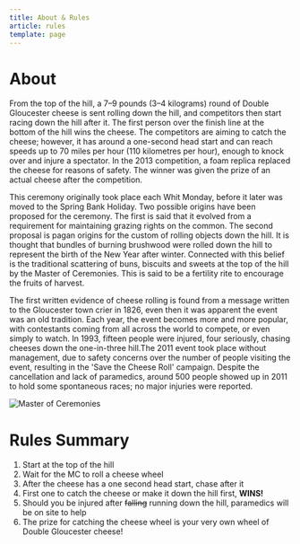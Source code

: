 ```yaml
---
title: About & Rules
article: rules
template: page
---
```

# About
From the top of the hill, a 7–9 pounds (3–4 kilograms) round of Double Gloucester cheese is sent rolling down the hill, and competitors then start racing down the hill after it. The first person over the finish line at the bottom of the hill wins the cheese. The competitors are aiming to catch the cheese; however, it has around a one-second head start and can reach speeds up to 70 miles per hour (110 kilometres per hour), enough to knock over and injure a spectator. In the 2013 competition, a foam replica replaced the cheese for reasons of safety. The winner was given the prize of an actual cheese after the competition. 

This ceremony originally took place each Whit Monday, before it later was moved to the Spring Bank Holiday. Two possible origins have been proposed for the ceremony. The first is said that it evolved from a requirement for maintaining grazing rights on the common. The second proposal is pagan origins for the custom of rolling objects down the hill. It is thought that bundles of burning brushwood were rolled down the hill to represent the birth of the New Year after winter. Connected with this belief is the traditional scattering of buns, biscuits and sweets at the top of the hill by the Master of Ceremonies. This is said to be a fertility rite to encourage the fruits of harvest.

The first written evidence of cheese rolling is found from a message written to the Gloucester town crier in 1826, even then it was apparent the event was an old tradition. Each year, the event becomes more and more popular, with contestants coming from all across the world to compete, or even simply to watch. In 1993, fifteen people were injured, four seriously, chasing cheeses down the one-in-three hill.The 2011 event took place without management, due to safety concerns over the number of people visiting the event, resulting in the 'Save the Cheese Roll' campaign. Despite the cancellation and lack of paramedics, around 500 people showed up in 2011 to hold some spontaneous races; no major injuries were reported. 

![Master of Ceremonies](ui/images/CheeseMaster.jpg)


# Rules Summary

1. Start at the top of the hill
2. Wait for the MC to roll a cheese wheel
3. After the cheese has a one second head start, chase after it
4. First one to catch the cheese or make it down the hill first, __WINS!__
5. Should you be injured after ~~falling~~ running down the hill, paramedics will be on site to help
6. The prize for catching the cheese wheel is your very own wheel of Double Gloucester cheese!